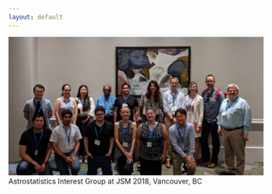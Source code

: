 ```yaml
---
layout: default
---
```



![AIG @JSM 2018](./images/jsm_astrostat_meeting.jpg)
Astrostatistics Interest Group at JSM 2018, Vancouver, BC

